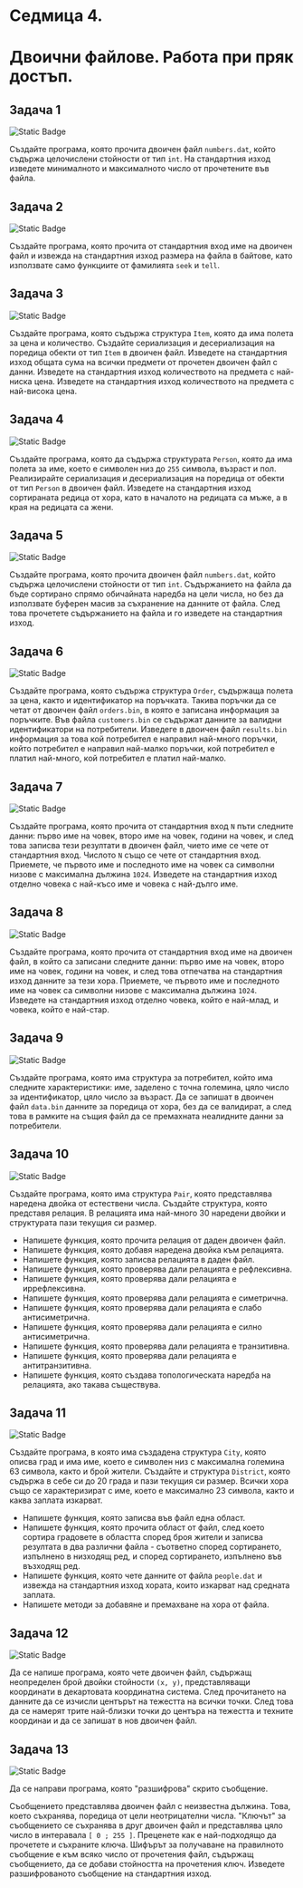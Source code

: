 # Седмица 4.
# Двоични файлове. Работа при пряк достъп.


## Задача 1

![Static Badge](https://img.shields.io/badge/easy-green)

Създайте програма, която прочита двоичен файл `numbers.dat`, който съдържа целочислени стойности от тип `int`. На стандартния изход изведете минималното и максималното число от прочетените във файла.

## Задача 2

![Static Badge](https://img.shields.io/badge/easy-green)

Създайте програма, която прочита от стандартния вход име на двоичен файл и извежда на стандартния изход размера на файла в байтове, като използвате само функциите от фамилията `seek` и `tell`.

## Задача 3

![Static Badge](https://img.shields.io/badge/easy-green)

Създайте програма, която съдържа структура `Item`, която да има полета за цена и количество. Създайте сериализация и десериализация на поредица обекти от тип `Item` в двоичен файл. Изведете на стандартния изход общата сума на всички предмети от прочетен двоичен файл с данни. Изведете на стандартния изход количеството на предмета с най-ниска цена. Изведете на стандартния изход количеството на предмета с най-висока цена.

## Задача 4

![Static Badge](https://img.shields.io/badge/easy-green)

Създайте програма, която да съдържа структурата `Person`, която да има полета за име, което е символен низ до `255` символа, възраст и пол. Реализирайте сериализация и десериализация на поредица от обекти от тип `Person` в двоичен файл. Изведете на стандартния изход сортираната редица от хора, като в началото на редицата са мъже, а в края на редицата са жени.

## Задача 5

![Static Badge](https://img.shields.io/badge/medium-yellow)

Създайте програма, която прочита двоичен файл `numbers.dat`, който съдържа целочислени стойности от тип `int`. Съдържанието на файла да бъде сортирано спрямо обичайната наредба на цели числа, но без да използвате буферен масив за съхранение на данните от файла. След това прочетете съдържанието на файла и го изведете на стандартния изход.

## Задача 6

![Static Badge](https://img.shields.io/badge/medium-yellow)

Създайте програма, която съдържа структура `Order`, съдържаща полета за цена, както и идентификатор на поръчката. Такива поръчки да се четат от двоичен файл `orders.bin`, в която е записана информация за поръчките. Във файла `customers.bin` се съдържат данните за валидни идентификатори на потребители. Изведеге в двоичен файл `results.bin` информация за това кой потребител е направил най-много поръчки, който потребител е направил най-малко поръчки, кой потребител е платил най-много, кой потребител е платил най-малко.

## Задача 7

![Static Badge](https://img.shields.io/badge/medium-yellow)

Създайте програма, която прочита от стандартния вход `N` пъти следните данни: първо име на човек, второ име на човек, години на човек, и след това записва тези резултати в двоичен файл, чието име се чете от стандартния вход. Числото `N` също се чете от стандартния вход. Приемете, че първото име и последното име на човек са символни низове с максимална дължина `1024`. Изведете на стандартния изход отделно човека с най-късо име и човека с най-дълго име.

## Задача 8

![Static Badge](https://img.shields.io/badge/medium-yellow)

Създайте програма, която прочита от стандартния вход име на двоичен файл, в който са записани следните данни: първо име на човек, второ име на човек, години на човек, и след това отпечатва на стандартния изход данните за тези хора. Приемете, че първото име и последното име на човек са символни низове с максимална дължина `1024`. Изведете на стандартния изход отделно човека, който е най-млад, и човека, който е най-стар.

## Задача 9

![Static Badge](https://img.shields.io/badge/hard-red)

Създайте програма, която има структура за потребител, който има следните характеристики: име, заделено с точна големина, цяло число за идентификатор, цяло число за възраст. Да се запишат в двоичен файл `data.bin` данните за поредица от хора, без да се валидират, а след това в рамките на същия файл да се премахната неалидните данни за потребители.

## Задача 10

![Static Badge](https://img.shields.io/badge/hard-red)

Създайте програма, която има структура `Pair`, която представлява наредена двойка от естествени числа. Създайте структура, която представя релация. В релацията има най-много 30 наредени двойки и структурата пази текущия си размер.

* Напишете функция, която прочита релация от даден двоичен файл.
* Напишете функция, която добавя наредена двойка към релацията.
* Напишете функция, която записва релацията в даден файл.
* Напишете функция, която проверява дали релацията е рефлексивна.
* Напишете функция, която проверява дали релацията е иррефлексивна.
* Напишете функция, която проверява дали релацията е симетрична.
* Напишете функция, която проверява дали релацията е слабо антисиметрична.
* Напишете функция, която проверява дали релацията е силно антисиметрична.
* Напишете функция, която проверява дали релацията е транзитивна.
* Напишете функция, която проверява дали релацията е антитранзитивна.
* Напишете функция, която създава топологическата наредба на релацията, ако такава съществува.

## Задача 11

![Static Badge](https://img.shields.io/badge/hard-red)

Създайте програма, в която има създадена структура `City`, която описва град и има име, което е символен низ с максимална големина 63 символа, както и брой жители. Създайте и структура `District`, която съдържа в себе си до 20 града и пази текущия си размер. Всички хора също се характеризират с име, което е максимално 23 символа, както и каква заплата изкарват.

* Напишете функция, която записва във файл една област.
* Напишете функция, която прочита област от файл, след което сортира градовете в областта според броя жители и записва резултата в два различни файла - съответно според сортирането, изпълнено в низходящ ред, и според сортирането, изпълнено във възходящ ред.
* Напишете функция, която чете данните от файла `people.dat` и извежда на стандартния изход хората, които изкарват над средната заплата.
* Напишете методи за добавяне и премахване на хора от файла.

## Задача 12

![Static Badge](https://img.shields.io/badge/hard-red)

Да се напише програма, която чете двоичен файл, съдържащ неопределен брой двойки стойности `(x, y)`, представляващи координати в декартовата координатна система. След прочитането на данните да се изчисли центърът на тежестта на всички точки. След това да се намерят трите най-близки точки до центъра на тежестта и техните координаи и да се запишат в нов двоичен файл.

## Задача 13

![Static Badge](https://img.shields.io/badge/impossible-black)

Да се направи програма, която "разшифрова" скрито съобщение.

Съобщението представлява двоичен файл с неизвестна дължина. Това, което съхранява, поредица от цели неотрицателни числа. "Ключът" за съобщението се съхранява в друг двоичен файл и представлява цяло число в интеравала `[ 0 ; 255 ]`. Преценете как е най-подходящо да прочетете и съхраните ключа. Шифърът за получаване на правилното съобщение е към всяко число от прочетения файл, съдържащ съобщението, да се добави стойността на прочетения ключ. Изведете разшифрованото съобщение на стандартния изход.
